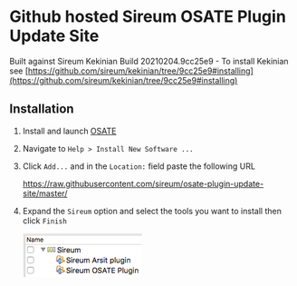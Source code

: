 # Github hosted Sireum OSATE Plugin Update Site

Built against Sireum Kekinian Build 20210204.9cc25e9 - To install Kekinian see [https://github.com/sireum/kekinian/tree/9cc25e9#installing](https://github.com/sireum/kekinian/tree/9cc25e9#installing)

## Installation
1. Install and launch [OSATE](http://osate.org/download-and-install.html)
2. Navigate to ``Help > Install New Software ...``
3. Click ``Add...`` and in the ``Location:`` field paste the following URL

    https://raw.githubusercontent.com/sireum/osate-plugin-update-site/master/
  
4. Expand the ``Sireum`` option and select the tools you want to install then click ``Finish``

   ![tool-options](resources/tool-options.png)
